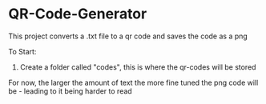 # QR-Code-Generator
 This project converts a .txt file to a qr code and saves the code as a png
 
 To Start:
  1. Create a folder called "codes", this is where the qr-codes will be stored

For now, the larger the amount of text the more fine tuned the png code will be - leading to it being harder to read
